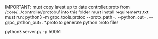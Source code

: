 IMPORTANT:
must copy latest up to date controller.proto from /core/.../controller/protobuf into this folder
must install requirements.txt
must run:
python3 -m grpc_tools.protoc --proto_path=. --python_out=. --grpc_python_out=. *.proto
to generate python proto files

python3 server.py -p 50051